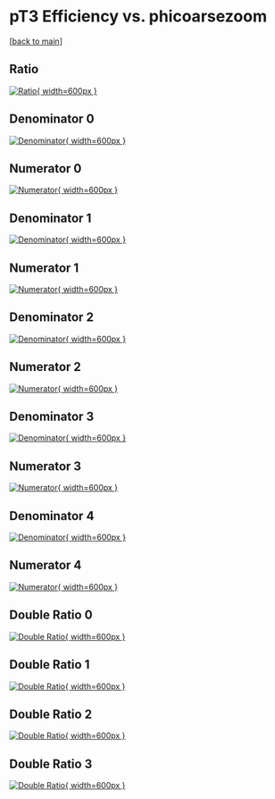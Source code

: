 # pT3 Efficiency vs. phicoarsezoom

[[back to main](./)]



## Ratio

[![Ratio](../mtv/var/pT3_loweta_211_0_eff_phicoarsezoom.png){ width=600px }](../mtv/var/pT3_loweta_211_0_eff_phicoarsezoom.pdf)

## Denominator 0

[![Denominator](../mtv/den/pT3_loweta_211_0_eff_phicoarsezoom_den0.png){ width=600px }](../mtv/den/pT3_loweta_211_0_eff_phicoarsezoom_den0.pdf)

## Numerator 0

[![Numerator](../mtv/num/pT3_loweta_211_0_eff_phicoarsezoom_num0.png){ width=600px }](../mtv/num/pT3_loweta_211_0_eff_phicoarsezoom_num0.pdf)

## Denominator 1

[![Denominator](../mtv/den/pT3_loweta_211_0_eff_phicoarsezoom_den1.png){ width=600px }](../mtv/den/pT3_loweta_211_0_eff_phicoarsezoom_den1.pdf)

## Numerator 1

[![Numerator](../mtv/num/pT3_loweta_211_0_eff_phicoarsezoom_num1.png){ width=600px }](../mtv/num/pT3_loweta_211_0_eff_phicoarsezoom_num1.pdf)

## Denominator 2

[![Denominator](../mtv/den/pT3_loweta_211_0_eff_phicoarsezoom_den2.png){ width=600px }](../mtv/den/pT3_loweta_211_0_eff_phicoarsezoom_den2.pdf)

## Numerator 2

[![Numerator](../mtv/num/pT3_loweta_211_0_eff_phicoarsezoom_num2.png){ width=600px }](../mtv/num/pT3_loweta_211_0_eff_phicoarsezoom_num2.pdf)

## Denominator 3

[![Denominator](../mtv/den/pT3_loweta_211_0_eff_phicoarsezoom_den3.png){ width=600px }](../mtv/den/pT3_loweta_211_0_eff_phicoarsezoom_den3.pdf)

## Numerator 3

[![Numerator](../mtv/num/pT3_loweta_211_0_eff_phicoarsezoom_num3.png){ width=600px }](../mtv/num/pT3_loweta_211_0_eff_phicoarsezoom_num3.pdf)

## Denominator 4

[![Denominator](../mtv/den/pT3_loweta_211_0_eff_phicoarsezoom_den4.png){ width=600px }](../mtv/den/pT3_loweta_211_0_eff_phicoarsezoom_den4.pdf)

## Numerator 4

[![Numerator](../mtv/num/pT3_loweta_211_0_eff_phicoarsezoom_num4.png){ width=600px }](../mtv/num/pT3_loweta_211_0_eff_phicoarsezoom_num4.pdf)

## Double Ratio 0

[![Double Ratio](../mtv/ratio/pT3_loweta_211_0_eff_phicoarsezoom_ratio0.png){ width=600px }](../mtv/ratio/pT3_loweta_211_0_eff_phicoarsezoom_ratio0.pdf)

## Double Ratio 1

[![Double Ratio](../mtv/ratio/pT3_loweta_211_0_eff_phicoarsezoom_ratio1.png){ width=600px }](../mtv/ratio/pT3_loweta_211_0_eff_phicoarsezoom_ratio1.pdf)

## Double Ratio 2

[![Double Ratio](../mtv/ratio/pT3_loweta_211_0_eff_phicoarsezoom_ratio2.png){ width=600px }](../mtv/ratio/pT3_loweta_211_0_eff_phicoarsezoom_ratio2.pdf)

## Double Ratio 3

[![Double Ratio](../mtv/ratio/pT3_loweta_211_0_eff_phicoarsezoom_ratio3.png){ width=600px }](../mtv/ratio/pT3_loweta_211_0_eff_phicoarsezoom_ratio3.pdf)

